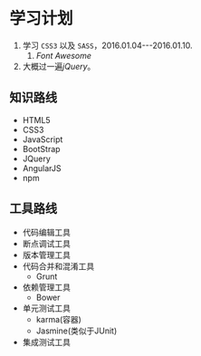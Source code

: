 # 学习计划 #

1. 学习 `CSS3` 以及 `SASS`，2016.01.04---2016.01.10.  
	1. *Font Awesome*
2. 大概过一遍*jQuery*。

## 知识路线 ##
  
* HTML5
* CSS3
* JavaScript
* BootStrap
* JQuery
* AngularJS
* npm


## 工具路线 ##
  
* 代码编辑工具
* 断点调试工具
* 版本管理工具
* 代码合并和混淆工具
	* Grunt
* 依赖管理工具
	* Bower
* 单元测试工具
	* karma(容器)
	* Jasmine(类似于JUnit)
* 集成测试工具